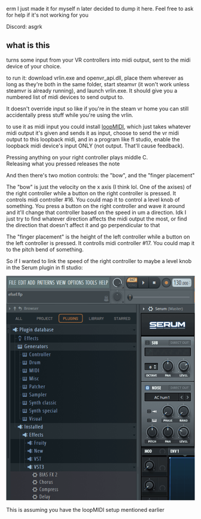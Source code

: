 erm I just made it for myself n later decided to dump it here. Feel free to ask for help if it's not working for you

Discord: asgrk

## what is this
turns some input from your VR controllers into midi output, sent to the midi device of your choice.

to run it: download vrlin.exe and openvr_api.dll, place them wherever as long as they're both in the same folder, start steamvr (it won't work unless steamvr is already running), and launch vrlin.exe. It should give you a numbered list of midi devices to send output to.

It doesn't override input so like if you're in the steam vr home you can still accidentally press stuff while you're using the vrlin.

to use it as midi input you could install [loopMIDI](https://www.tobias-erichsen.de/software/loopmidi.html), which just takes whatever midi output it's given and sends it as input, choose to send the vr midi output to this loopback midi, and in a program like fl studio, enable the loopback midi device's input ONLY (not output. That'll cause feedback).

Pressing anything on your right controller plays middle C.<br>
Releasing what you pressed releases the note

And then there's two motion controls: the "bow", and the "finger placement"

The "bow" is just the velocity on the x axis (I think lol. One of the axises) of the right controller while a button on the right controller is pressed. It controls midi controller #16. You could map it to control a level knob of something. You press a button on the right controller and wave it around and it'll change that controller based on the speed in um a direction. Idk I just try to find whatever direction affects the midi output the most, or find the direction that doesn't affect it and go perpendicular to that

The  "finger placement" is the height of the left controller while a button on the left controller is pressed. It controlls midi controller #17. You could map it to the pitch bend of something.

So if I wanted to link the speed of the right controller to maybe a level knob in the Serum plugin in fl studio: 

![Linking "bow" to level knob in fl studio](gifs/how%20to%20link%20vr%20midi.gif)

This is assuming you have the loopMIDI setup mentioned earlier
